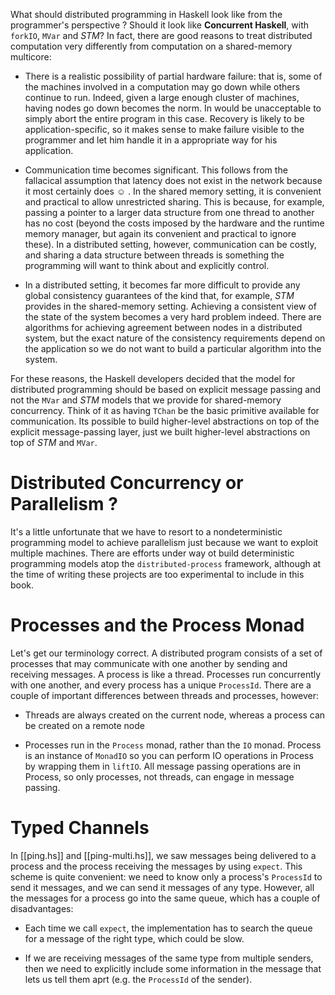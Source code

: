 

What should distributed programming in Haskell look like from the programmer's
perspective ? Should it look like __Concurrent Haskell__, with `forkIO`,
`MVar` and _STM_? In fact, there are good reasons to treat distributed
computation very differently from computation on a shared-memory multicore:

- There is a realistic possibility of partial hardware failure: that is, some
  of the machines involved in a computation may go down while others continue
  to run. Indeed, given a large enough cluster of machines, having nodes go
  down becomes the norm. In would be unacceptable to simply abort the entire
  program in this case. Recovery is likely to be application-specific, so it
  makes sense to make failure visible to the programmer and let him handle it
  in a appropriate way for his application.

- Communication time becomes significant. This follows from the fallacical
  assumption that latency does not exist in the network because it most
  certainly does ☺ . In the shared memory setting, it is convenient and
  practical to allow unrestricted sharing. This is because, for example,
  passing a pointer to a larger data structure from one thread to another has
  no cost (beyond the costs imposed by the hardware and the runtime memory
  manager, but again its convenient and practical to ignore these). In a
  distributed setting, however, communication can be costly, and sharing a data
  structure between threads is something the programming will want to think
  about and explicitly control.

- In a distributed setting, it becomes far more difficult to provide any global
  consistency guarantees of the kind that, for example, _STM_ provides in the
  shared-memory setting. Achieving a consistent view of the state of the system
  becomes a very hard problem indeed. There are algorithms for achieving
  agreement between nodes in a distributed system, but the exact nature of the
  consistency requirements depend on the application so we do not want to build
  a particular algorithm into the system.

For these reasons, the Haskell developers decided that the model for
distributed programming should be based on explicit message passing and not
the `MVar` and _STM_ models that we provide for shared-memory concurrency.
Think of it as having `TChan` be the basic primitive available for
communication. Its possible to build higher-level abstractions on top of the
explicit message-passing layer, just we built higher-level abstractions on
top of _STM_ and `MVar`.

# Distributed Concurrency or Parallelism ?

It's a little unfortunate that we have to resort to a nondeterministic
programming model to achieve parallelism just because we want to exploit
multiple machines. There are efforts under way ot build deterministic
programming models atop the `distributed-process` framework, although at the
time of writing these projects are too experimental to include in this book.


# Processes and the Process Monad

Let's get our terminology correct. A distributed program consists of a set of
processes that may communicate with one another by sending and receiving
messages. A process is like a thread. Processes run concurrently with one
another, and every process has a unique `ProcessId`. There are a couple of
important differences between threads and processes, however:

- Threads are always created on the current node, whereas a process can be
  created on a remote node

- Processes run in the `Process` monad, rather than the `IO` monad. Process is
  an instance of `MonadIO` so you can perform IO operations in Process by
  wrapping them in `liftIO`. All message passing operations are in Process, so
  only processes, not threads, can engage in message passing.


# Typed Channels

In [[ping.hs]] and [[ping-multi.hs]], we saw messages being delivered to a
process and the process receiving the messages by using `expect`. This scheme
is quite convenient: we need to know only a process's `ProcessId` to send it
messages, and we can send it messages of any type. However, all the messages
for a process go into the same queue, which has a couple of disadvantages:

- Each time we call `expect`, the implementation has to search the queue for a
  message of the right type, which could be slow.

- If we are receiving messages of the same type from multiple senders, then we
  need to explicitly include some information in the message that lets us tell
  them aprt (e.g. the `ProcessId` of the sender).


